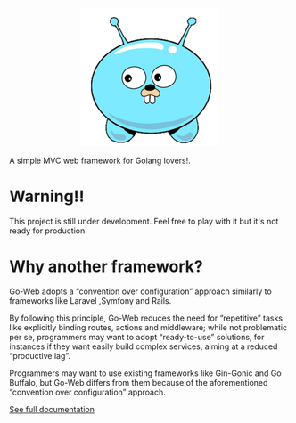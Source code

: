 <p align="center">
<img src="logo.png" alt="Go-Web">
</p>


A simple MVC web framework for Golang lovers!.

# Warning!!
This project is still under development. Feel free to play with it but it's not ready for production.
 
# Why another framework?
Go-Web adopts a “convention over configuration” approach similarly to frameworks like Laravel ,Symfony and Rails.

By following this principle, Go-Web reduces the need for “repetitive” tasks like explicitly binding routes, actions and middleware; while not problematic per se, programmers may want to adopt “ready-to-use” solutions, for instances if they want easily build complex services, aiming at a reduced “productive lag”.

Programmers may want to use existing frameworks like Gin-Gonic and Go Buffalo, but Go-Web differs from them because of the aforementioned “convention over configuration” approach.

[See full documentation](https://goweb.ikdev.it/)




